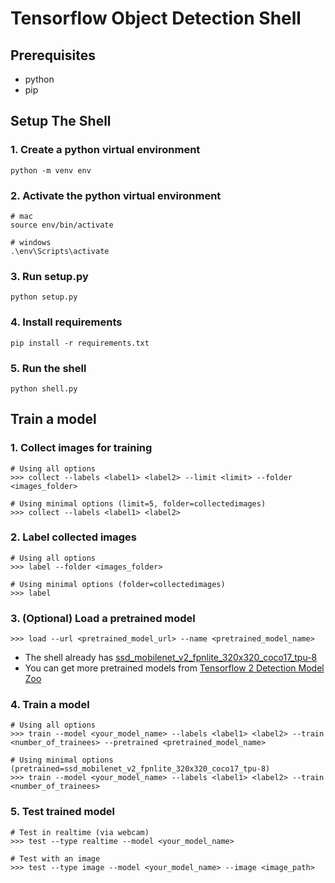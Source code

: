 # Tensorflow Object Detection Shell

## Prerequisites
- python
- pip

## Setup The Shell

### 1. Create a python virtual environment
``` 
python -m venv env
```

### 2. Activate the python virtual environment
```
# mac
source env/bin/activate
```
```
# windows
.\env\Scripts\activate
```

### 3. Run setup.py

```
python setup.py
```

### 4. Install requirements
```
pip install -r requirements.txt
```

### 5. Run the shell

```
python shell.py
```

## Train a model

### 1. Collect images for training
```
# Using all options
>>> collect --labels <label1> <label2> --limit <limit> --folder <images_folder>

# Using minimal options (limit=5, folder=collectedimages)
>>> collect --labels <label1> <label2>
```
### 2. Label collected images
```
# Using all options
>>> label --folder <images_folder>

# Using minimal options (folder=collectedimages)
>>> label
```

### 3. (Optional) Load a pretrained model
```
>>> load --url <pretrained_model_url> --name <pretrained_model_name>
```
- The shell already has [ssd_mobilenet_v2_fpnlite_320x320_coco17_tpu-8](http://download.tensorflow.org/models/object_detection/tf2/20200711/ssd_mobilenet_v2_fpnlite_320x320_coco17_tpu-8.tar.gz)
- You can get more pretrained models from [Tensorflow 2 Detection Model Zoo](https://github.com/tensorflow/models/blob/master/research/object_detection/g3doc/tf2_detection_zoo.md)

### 4. Train a model
```
# Using all options
>>> train --model <your_model_name> --labels <label1> <label2> --train <number_of_trainees> --pretrained <pretrained_model_name>

# Using minimal options (pretrained=ssd_mobilenet_v2_fpnlite_320x320_coco17_tpu-8)
>>> train --model <your_model_name> --labels <label1> <label2> --train <number_of_trainees>

```

### 5. Test trained model
```
# Test in realtime (via webcam)
>>> test --type realtime --model <your_model_name>

# Test with an image
>>> test --type image --model <your_model_name> --image <image_path>
```